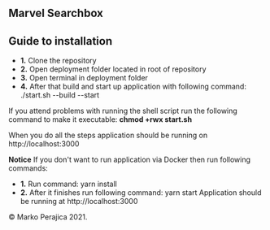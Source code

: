 ## Marvel Searchbox

## Guide to installation

 * **1.** Clone the repository
 * **2.** Open deployment folder located in root of repository
 * **3.** Open terminal in deployment folder
 * **4.** After that build and start up application with following command: ./start.sh --build --start

 If you attend problems with running the shell script run the following command to make it executable: **chmod +rwx start.sh**


 When you do all the steps application should be running on http://localhost:3000

 **Notice**
 If you don't want to run application via Docker then run following commands:
  * **1.** Run command: yarn install
  * **2.** After it finishes run following command: yarn start 
 Application should be running at http://localhost:3000


© Marko Perajica 2021.